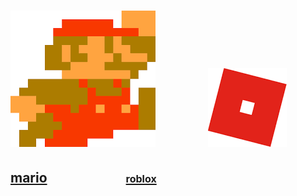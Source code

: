 <head>
<body><h1>
  <img src="mario.png">&emsp;&emsp;&emsp;<img src="roblox.png">
</h1>
<h2>
  <a href="https://supermarioemulator.com/">mario</a>&emsp;&emsp;&emsp;&emsp;&emsp;&emsp;<a href="https://web.roblox.com/home"><font size="3">roblox</font></a></font>
</h2>
